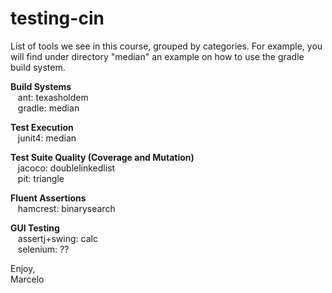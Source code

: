 # testing-cin

List of tools we see in this course, grouped by categories.  For
example, you will find under directory "median" an example on how to
use the gradle build system.<br>

<p><b>Build Systems</b><br>
&nbsp;&nbsp;&nbsp;ant: texasholdem<br>
&nbsp;&nbsp;&nbsp;gradle: median<br>
</p>

<p><b>Test Execution</b><br>
&nbsp;&nbsp;&nbsp;junit4: median<br>
</p>

<p><b>Test Suite Quality (Coverage and Mutation)</b><br>
&nbsp;&nbsp;&nbsp;jacoco: doublelinkedlist<br>
&nbsp;&nbsp;&nbsp;pit: triangle<br>
</p>

<p><b>Fluent Assertions</b><br>
&nbsp;&nbsp;&nbsp;hamcrest: binarysearch<br>
</p>


<p><b>GUI Testing</b><br>
&nbsp;&nbsp;&nbsp;assertj+swing: calc<br>
&nbsp;&nbsp;&nbsp;selenium: ??<br>
</p>

Enjoy,<br>
Marcelo


